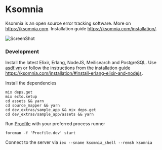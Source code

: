 # Ksomnia

Ksomnia is an open source error tracking software. More on https://ksomnia.com. Installation guide https://ksomnia.com/installation/.

![ScreenShot](https://ksomnia.com/ksomnia-screenshot.png)

### Development

Install the latest Elixir, Erlang, NodeJS, Meilisearch and PostgreSQL. Use [asdf.vm](https://asdf-vm.com/) or follow the instructions from the installation guide https://ksomnia.com/installation/#install-erlang-elixir-and-nodejs.

Install the dependencies

```
mix deps.get
mix ecto.setup
cd assets && yarn
cd source_mapper && yarn
cd dev_extras/sample_app && mix deps.get
cd dev_extras/sample_app/assets && yarn
```

Run [Procfile](https://devcenter.heroku.com/articles/procfile) with your preferred process runner

```
foreman -f 'Procfile.dev' start
```

Connect to the server via `iex --sname ksomnia_shell --remsh ksomnia`
